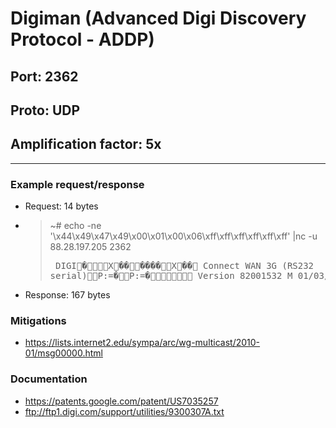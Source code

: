 # Digiman (Advanced Digi Discovery Protocol - ADDP)

## Port: 2362

## Proto: UDP

## Amplification factor: 5x

---

### Example request/response

- Request: 14 bytes
- > ~# echo -ne '\x44\x49\x47\x49\x00\x01\x00\x06\xff\xff\xff\xff\xff\xff' |nc -u 88.28.197.205 2362
      	<pre>
      	DIGI�X������X��
      	Connect WAN 3G (RS232 serial)P:=�P:=�
      	Version 82001532_M 01/03/2013@���j$�
      	</pre>
- Response: 167 bytes

### Mitigations

- https://lists.internet2.edu/sympa/arc/wg-multicast/2010-01/msg00000.html

### Documentation

- https://patents.google.com/patent/US7035257
- ftp://ftp1.digi.com/support/utilities/9300307A.txt
